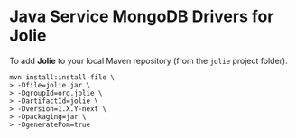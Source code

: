 # Java Service MongoDB Drivers for Jolie

To add **Jolie** to your local Maven repository (from the `jolie` project
folder).

```
mvn install:install-file \
> -Dfile=jolie.jar \
> -DgroupId=org.jolie \
> -DartifactId=jolie \
> -Dversion=1.X.Y-next \
> -Dpackaging=jar \
> -DgeneratePom=true
```
